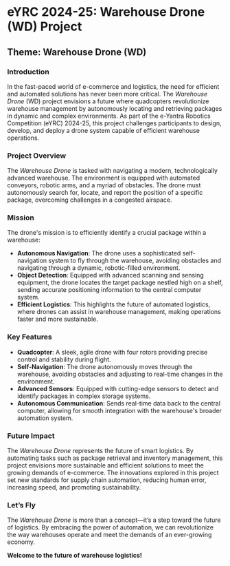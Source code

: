 # eYRC 2024-25: Warehouse Drone (WD) Project

## Theme: Warehouse Drone (WD)

### **Introduction**
In the fast-paced world of e-commerce and logistics, the need for efficient and automated solutions has never been more critical. The *Warehouse Drone* (WD) project envisions a future where quadcopters revolutionize warehouse management by autonomously locating and retrieving packages in dynamic and complex environments. As part of the e-Yantra Robotics Competition (eYRC) 2024-25, this project challenges participants to design, develop, and deploy a drone system capable of efficient warehouse operations.

### **Project Overview**
The *Warehouse Drone* is tasked with navigating a modern, technologically advanced warehouse. The environment is equipped with automated conveyors, robotic arms, and a myriad of obstacles. The drone must autonomously search for, locate, and report the position of a specific package, overcoming challenges in a congested airspace.

### **Mission**
The drone's mission is to efficiently identify a crucial package within a warehouse:
- **Autonomous Navigation**: The drone uses a sophisticated self-navigation system to fly through the warehouse, avoiding obstacles and navigating through a dynamic, robotic-filled environment.
- **Object Detection**: Equipped with advanced scanning and sensing equipment, the drone locates the target package nestled high on a shelf, sending accurate positioning information to the central computer system.
- **Efficient Logistics**: This highlights the future of automated logistics, where drones can assist in warehouse management, making operations faster and more sustainable.

### **Key Features**
- **Quadcopter**: A sleek, agile drone with four rotors providing precise control and stability during flight.
- **Self-Navigation**: The drone autonomously moves through the warehouse, avoiding obstacles and adjusting to real-time changes in the environment.
- **Advanced Sensors**: Equipped with cutting-edge sensors to detect and identify packages in complex storage systems.
- **Autonomous Communication**: Sends real-time data back to the central computer, allowing for smooth integration with the warehouse's broader automation system.

### **Future Impact**
The *Warehouse Drone* represents the future of smart logistics. By automating tasks such as package retrieval and inventory management, this project envisions more sustainable and efficient solutions to meet the growing demands of e-commerce. The innovations explored in this project set new standards for supply chain automation, reducing human error, increasing speed, and promoting sustainability.

### **Let’s Fly**
The *Warehouse Drone* is more than a concept—it’s a step toward the future of logistics. By embracing the power of automation, we can revolutionize the way warehouses operate and meet the demands of an ever-growing economy.

**Welcome to the future of warehouse logistics!**

